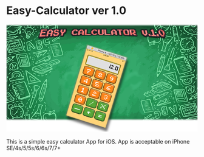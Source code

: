 # Easy-Calculator ver 1.0
<p><img src = "https://github.com/KonstantinasFalkovskis/Easy-Calculator/blob/master/calcbg.png"></img>
<p>This is a simple easy calculator App for iOS. App is acceptable on iPhone SE/4s/5/5s/6/6s/7/7+
